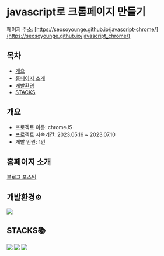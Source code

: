 <div align="left">
  
# javascript로 크롬페이지 만들기
페이지 주소: [https://seosoyounge.github.io/javascript-chrome/](https://seosoyounge.github.io/javascript_chrome/)

## 목차
- [개요](#개요)
- [홈페이지 소개](#홈페이지-소개)
- [개발환경](#개발환경)
- [STACKS](#stacks)

## 개요
- 프로젝트 이름: chromeJS
- 프로젝트 지속기간: 2023.05.16 ~ 2023.07.10
- 개발 인원: 1인

## 홈페이지 소개
[블로그 포스팅](https://soyoung-e.tistory.com/7)

## 개발환경⚙
<img  src="https://img.shields.io/badge/VScode-007ACC?style=for-the-badge&logo=visualstudiocode&logoColor=white">

## STACKS📚
<img src="https://img.shields.io/badge/html5-E34F26?style=for-the-badge&logo=html5&logoColor=white"> <img src="https://img.shields.io/badge/css-1572B6?style=for-the-badge&logo=css3&logoColor=white"> <img src="https://img.shields.io/badge/javascript-F7DF1E?style=for-the-badge&logo=javascript&logoColor=black">
  
</div>
